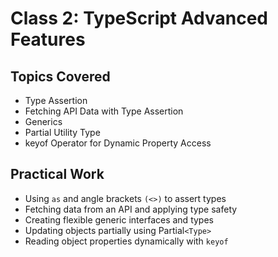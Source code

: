 # Class 2: TypeScript Advanced Features

## Topics Covered

- Type Assertion
- Fetching API Data with Type Assertion
- Generics
- Partial Utility Type
- keyof Operator for Dynamic Property Access

## Practical Work

- Using `as` and angle brackets `(<>)` to assert types
- Fetching data from an API and applying type safety
- Creating flexible generic interfaces and types
- Updating objects partially using Partial`<Type>`
- Reading object properties dynamically with `keyof`